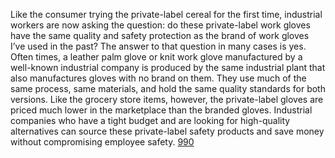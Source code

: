 Like the consumer trying the private-label cereal for the first time, industrial workers are now asking the question: do these private-label work gloves have the same quality and safety protection as the brand of work gloves I’ve used in the past? The answer to that question in many cases is yes. Often times, a leather palm glove or knit work glove manufactured by a well-known industrial company is produced by the same industrial plant that also manufactures gloves with no brand on them. They use much of the same process, same materials, and hold the same quality standards for both versions. Like the grocery store items, however, the private-label gloves are priced much lower in the marketplace than the branded gloves. Industrial companies who have a tight budget and are looking for high-quality alternatives can source these private-label safety products and save money without compromising employee safety.
 <a href="http://www.rishabhdentalclinic.com/jpshopoutlet.asp?cheap=jpshopfl/shoppingso167.html" title="990">990</a>
